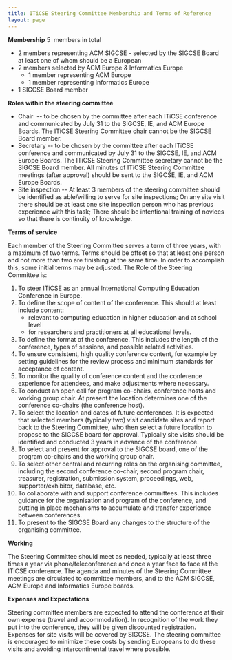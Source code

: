 ```yaml
---
title: ITiCSE Steering Committee ​Membership and Terms of Reference
layout: page
---
```



**Membership**
5 ​ ​members in total

* 2 members representing ACM SIGCSE - selected by ​the​ SIGCSE Board at least one of whom should be a European
* 2 members selected by ACM Europe & Informatics Europe
	* 1 member representing ACM Europe
	* 1 member representing Informatics Europe
* 1 SIGCSE Board member

**Roles within the steering committee**

* Chair ​ --​ to be chosen by the committee after each ITiCSE conference and communicated by July 31 to the SIGCSE, IE, and ACM Europe Boards. The ITiCSE Steering Committee chair cannot be the SIGCSE Board member.
* Secretary ​--​ to be chosen by the committee after each ITiCSE conference and communicated by July 31 to the SIGCSE, IE, and ACM Europe Boards. The ITiCSE Steering Committee secretary cannot be the SIGCSE Board member. All minutes of ITiCSE Steering Committee meetings (after approval) should be sent to the SIGCSE, IE, and ACM Europe Boards.
* Site inspection -- At least 3 members of the steering committee should be identified as able/willing to serve for site inspections; On any site visit there should be at least one site inspection person who has previous experience with this task; There should be intentional training of novices so that there is continuity of knowledge.

**Terms of service**

Each member of the Steering Committee serves a term of three years, with a maximum of two terms. Terms should be offset so that at least one person and not more than two are finishing at the same time. In order to accomplish this, some initial terms may be adjusted.
The Role of the Steering Committee is:
1. To steer ITiCSE as an annual International Computing Education Conference in Europe.
2. To define the scope of content of the conference. This should at least include content:
	* relevant to computing education in higher education and at school level
	* for researchers and practitioners at all educational levels.
3. To define the format of the conference. This includes the length of the conference, types of sessions, and possible related activities.
4. To ensure consistent, high quality conference content, for example by setting guidelines for the review process and minimum standards for acceptance of content.
5. To monitor the quality of conference content and the conference experience for attendees, and make adjustments where necessary.
6. To conduct an open call for program co-chairs, conference hosts and working group chair. At present the location determines one of the conference co-chairs (the conference host).
7. To select the location and dates of future conferences. It is expected that selected members (typically two) visit candidate sites and report back to the Steering Committee, who then select a future location to propose to the SIGCSE board for approval. Typically site visits should be identified and conducted 3 years in advance of the conference.
8. To select and present for approval to the SIGCSE board, one of the program co-chairs and the working group chair.
9. To select other central and recurring roles on the organising committee, including the second conference co-chair, second program chair, treasurer, registration, submission system, proceedings, web, supporter/exhibitor, database, etc.
10. To collaborate with and support conference committees. This includes guidance for the organisation and program of the conference, and putting in place mechanisms to accumulate and transfer experience between conferences.
11. To present to the SIGCSE Board any changes to the structure of the organising committee.

**Working**

The Steering Committee should meet as needed, typically at least three times a year via phone/teleconference and once a year face to face at the ITiCSE conference​.
The agenda and minutes of the Steering Committee meetings are circulated to committee members, and to the ACM SIGCSE, ACM Europe and Informatics Europe boards.

**Expenses and Expectations**

Steering committee members are expected to attend the conference at their own expense (travel and accommodation). In recognition of the work they put into the conference, they will be given discounted registration. Expenses for site visits will be covered by SIGCSE. The steering committee is encouraged to minimize these costs by sending Europeans to do these visits and avoiding intercontinental travel where possible.
